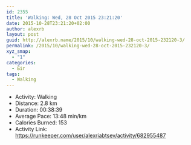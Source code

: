 ```yaml
---
id: 2355
title: 'Walking: Wed, 28 Oct 2015 23:21:20'
date: 2015-10-28T23:21:20+02:00
author: alexrb
layout: post
guid: http://alexrb.name/2015/10/walking-wed-28-oct-2015-232120-3/
permalink: /2015/10/walking-wed-28-oct-2015-232120-3/
xyz_smap:
  - "1"
categories:
  - Біг
tags:
  - Walking
---
```

<ul class="rk-list">
  <li class="rk-activity">
    Activity: Walking
  </li>
  <li class="rk-distance">
    Distance: 2.8 km
  </li>
  <li class="rk-duration">
    Duration: 00:38:39
  </li>
  <li class="rk-avg-pace">
    Average Pace: 13:48 min/km
  </li>
  <li class="rk-calories">
    Calories Burned: 153
  </li>
  <li class="rk-activity-link">
    Activity Link: <a href="https://runkeeper.com/user/alexriabtsev/activity/682955487">https://runkeeper.com/user/alexriabtsev/activity/682955487</a>
  </li>
</ul>